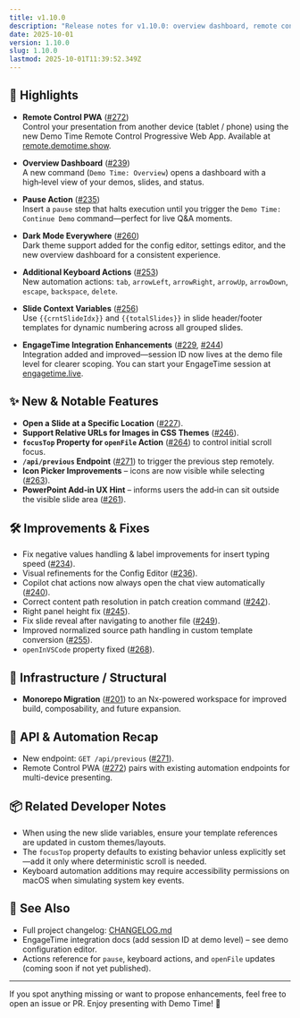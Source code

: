 ```yaml
---
title: v1.10.0
description: "Release notes for v1.10.0: overview dashboard, remote control PWA, pause action, dark mode, slide variables, EngageTime improvements."
date: 2025-10-01
version: 1.10.0
slug: 1.10.0
lastmod: 2025-10-01T11:39:52.349Z
---
```


## 🚀 Highlights

- **Remote Control PWA** ([#272](https://github.com/estruyf/vscode-demo-time/issues/272))  
  Control your presentation from another device (tablet / phone) using the new Demo Time Remote
  Control Progressive Web App. Available at [remote.demotime.show](https://remote.demotime.show).

- **Overview Dashboard** ([#239](https://github.com/estruyf/vscode-demo-time/issues/239))  
  A new command (`Demo Time: Overview`) opens a dashboard with a high‑level view of your demos,
  slides, and status.

- **Pause Action** ([#235](https://github.com/estruyf/vscode-demo-time/issues/235))  
  Insert a `pause` step that halts execution until you trigger the `Demo Time: Continue Demo`
  command—perfect for live Q&A moments.

- **Dark Mode Everywhere** ([#260](https://github.com/estruyf/vscode-demo-time/issues/260))  
  Dark theme support added for the config editor, settings editor, and the new overview dashboard
  for a consistent experience.

- **Additional Keyboard Actions** ([#253](https://github.com/estruyf/vscode-demo-time/issues/253))  
  New automation actions: `tab`, `arrowLeft`, `arrowRight`, `arrowUp`, `arrowDown`, `escape`,
  `backspace`, `delete`.

- **Slide Context Variables** ([#256](https://github.com/estruyf/vscode-demo-time/issues/256))  
  Use `{{crntSlideIdx}}` and `{{totalSlides}}` in slide header/footer templates for dynamic
  numbering across all grouped slides.

- **EngageTime Integration Enhancements**
  ([#229](https://github.com/estruyf/vscode-demo-time/issues/229),
  [#244](https://github.com/estruyf/vscode-demo-time/issues/244))  
  Integration added and improved—session ID now lives at the demo file level for clearer scoping.
  You can start your EngageTime session at [engagetime.live](https://engagetime.live).

## ✨ New & Notable Features

- **Open a Slide at a Specific Location**
  ([#227](https://github.com/estruyf/vscode-demo-time/issues/227)).
- **Support Relative URLs for Images in CSS Themes**
  ([#246](https://github.com/estruyf/vscode-demo-time/issues/246)).
- **`focusTop` Property for `openFile` Action**
  ([#264](https://github.com/estruyf/vscode-demo-time/issues/264)) to control initial scroll focus.
- **`/api/previous` Endpoint** ([#271](https://github.com/estruyf/vscode-demo-time/issues/271)) to
  trigger the previous step remotely.
- **Icon Picker Improvements** – icons are now visible while selecting
  ([#263](https://github.com/estruyf/vscode-demo-time/issues/263)).
- **PowerPoint Add‑in UX Hint** – informs users the add‑in can sit outside the visible slide area
  ([#261](https://github.com/estruyf/vscode-demo-time/issues/261)).

## 🛠 Improvements & Fixes

- Fix negative values handling & label improvements for insert typing speed
  ([#234](https://github.com/estruyf/vscode-demo-time/issues/234)).
- Visual refinements for the Config Editor
  ([#236](https://github.com/estruyf/vscode-demo-time/issues/236)).
- Copilot chat actions now always open the chat view automatically
  ([#240](https://github.com/estruyf/vscode-demo-time/issues/240)).
- Correct content path resolution in patch creation command
  ([#242](https://github.com/estruyf/vscode-demo-time/issues/242)).
- Right panel height fix ([#245](https://github.com/estruyf/vscode-demo-time/issues/245)).
- Fix slide reveal after navigating to another file
  ([#249](https://github.com/estruyf/vscode-demo-time/issues/249)).
- Improved normalized source path handling in custom template conversion
  ([#255](https://github.com/estruyf/vscode-demo-time/issues/255)).
- `openInVSCode` property fixed ([#268](https://github.com/estruyf/vscode-demo-time/issues/268)).

## 🧩 Infrastructure / Structural

- **Monorepo Migration** ([#201](https://github.com/estruyf/vscode-demo-time/issues/201)) to an
  Nx-powered workspace for improved build, composability, and future expansion.

## 🔌 API & Automation Recap

- New endpoint: `GET /api/previous`
  ([#271](https://github.com/estruyf/vscode-demo-time/issues/271)).
- Remote Control PWA ([#272](https://github.com/estruyf/vscode-demo-time/issues/272)) pairs with
  existing automation endpoints for multi-device presenting.

## 📦 Related Developer Notes

- When using the new slide variables, ensure your template references are updated in custom
  themes/layouts.
- The `focusTop` property defaults to existing behavior unless explicitly set—add it only where
  deterministic scroll is needed.
- Keyboard automation additions may require accessibility permissions on macOS when simulating
  system key events.

## 🔗 See Also

- Full project changelog:
  [CHANGELOG.md](https://github.com/estruyf/vscode-demo-time/blob/main/CHANGELOG.md)
- EngageTime integration docs (add session ID at demo level) – see demo configuration editor.
- Actions reference for `pause`, keyboard actions, and `openFile` updates (coming soon if not yet
  published).

---

If you spot anything missing or want to propose enhancements, feel free to open an issue or PR.
Enjoy presenting with Demo Time! 🎤
